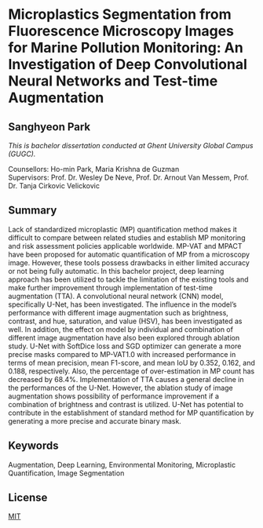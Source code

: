 # Microplastics Segmentation from Fluorescence Microscopy Images for Marine Pollution Monitoring: An Investigation of Deep Convolutional Neural Networks and Test-time Augmentation


## Sanghyeon Park


*This is bachelor dissertation conducted at Ghent University Global Campus (GUGC).*


Counsellors: Ho-min Park, Maria Krishna de Guzman\
Supervisors: Prof. Dr. Wesley De Neve, Prof. Dr. Arnout Van Messem, Prof. Dr. Tanja Cirkovic Velickovic

## Summary
Lack of standardized microplastic (MP) quantification method makes it difficult to compare between related
studies and establish MP monitoring and risk assessment policies applicable worldwide. MP-VAT and MPACT
have been proposed for automatic quantification of MP from a microscopy image. However, these
tools possess drawbacks in either limited accuracy or not being fully automatic. In this bachelor project,
deep learning approach has been utilized to tackle the limitation of the existing tools and make further
improvement through implementation of test-time augmentation (TTA). A convolutional neural network
(CNN) model, specifically U-Net, has been investigated. The influence in the model’s performance with
different image augmentation such as brightness, contrast, and hue, saturation, and value (HSV), has
been investigated as well. In addition, the effect on model by individual and combination of different image
augmentation have also been explored through ablation study. U-Net with SoftDice loss and SGD optimizer
can generate a more precise masks compared to MP-VAT1.0 with increased performance in terms of mean
precision, mean F1-score, and mean IoU by 0.352, 0.162, and 0.188, respectively. Also, the percentage
of over-estimation in MP count has decreased by 68.4%. Implementation of TTA causes a general decline
in the performances of the U-Net. However, the ablation study of image augmentation shows possibility
of performance improvement if a combination of brightness and contrast is utilized. U-Net has potential to
contribute in the establishment of standard method for MP quantification by generating a more precise and
accurate binary mask.


## Keywords
Augmentation, Deep Learning, Environmental Monitoring, Microplastic Quantification, Image Segmentation


## License
[MIT](https://choosealicense.com/licenses/mit/)
